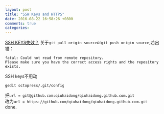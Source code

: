 ```yaml
---
layout: post
title: "SSH Keys and HTTPS"
date: 2016-08-22 16:58:26 +0800
comments: true
categories: 
---
```

[SSH KEYS失效？](https://help.github.com/articles/securing-your-github-pages-site-with-https/)
关于`git pull origin source`or`git push origin source`,若出错：  

    fatal: Could not read from remote repository. 
    Please make sure you have the correct access rights and the repository exists.
SSH keys不用动  

    gedit octopress/.git/config
把`url = git@github.com:qiuhaidong/qiuhaidong.github.com.git`  
改为`url = https://github.com/qiuhaidong/qiuhaidong.github.com.git`  
done.
